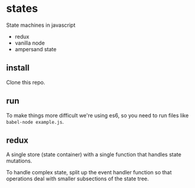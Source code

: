 # states

State machines in javascript

* redux
* vanilla node
* ampersand state

## install

Clone this repo.


## run

To make things more difficult we're using es6, so you need to run files like `babel-node example.js`.


## redux

A single store (state container) with a single function that handles state mutations.

To handle complex state, split up the event handler function so that operations deal with smaller subsections of the state tree.
